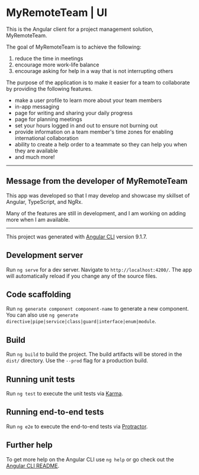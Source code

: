 # MyRemoteTeam | UI

This is the Angular client for a project management solution, MyRemoteTeam.

The goal of MyRemoteTeam is to achieve the following:

1. reduce the time in meetings
1. encourage more work-life balance
1. encourage asking for help in a way that is not interrupting others

The purpose of the application is to make it easier for a team to collaborate by providing the following features.

* make a user profile to learn more about your team members
* in-app messaging
* page for writing and sharing your daily progress 
* page for planning meetings
* set your hours logged in and out to ensure not burning out 
* provide information on a team member's time zones for enabling international collaboration 
* ability to create a help order to a teammate so they can help you when they are available 
* and much more!

---

## Message from the developer of MyRemoteTeam

This app was developed so that I may develop and showcase my skillset of Angular, TypeScript, and NgRx.

Many of the features are still in development, and I am working on adding more when I am available.

---

This project was generated with [Angular CLI](https://github.com/angular/angular-cli) version 9.1.7.

## Development server

Run `ng serve` for a dev server. Navigate to `http://localhost:4200/`. The app will automatically reload if you change any of the source files.

## Code scaffolding

Run `ng generate component component-name` to generate a new component. You can also use `ng generate directive|pipe|service|class|guard|interface|enum|module`.

## Build

Run `ng build` to build the project. The build artifacts will be stored in the `dist/` directory. Use the `--prod` flag for a production build.

## Running unit tests

Run `ng test` to execute the unit tests via [Karma](https://karma-runner.github.io).

## Running end-to-end tests

Run `ng e2e` to execute the end-to-end tests via [Protractor](http://www.protractortest.org/).

## Further help

To get more help on the Angular CLI use `ng help` or go check out the [Angular CLI README](https://github.com/angular/angular-cli/blob/master/README.md).

